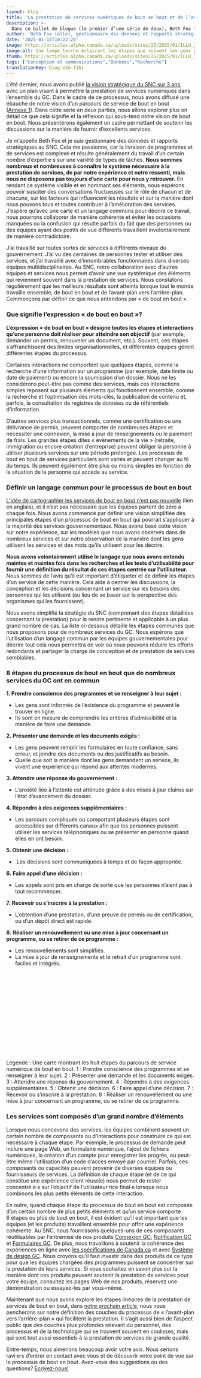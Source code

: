 ```yaml
---
layout: blog
title: 'La prestation de services numériques de bout en bout et de l’avant-plan vers l’arrière-plan (partie 1)'
description: >-
  Dans ce billet de blogue (le premier d’une série de deux), Beth Fox (gestionnaire des données et rapports stratégiques, SNC) cartographie le processus de prestation de services numériques de bout en bout.
author: 'Beth Fox (elle), gestionnaire des données et rapports stratégiques, SNC'
date: '2025-01-15T10:22:20'
image: https://articles.alpha.canada.ca/uploads/sites/25/2025/01/ILLU_2-_FRENCH.jpg
image-alt: Une lampe torche éclairant les étapes que suivent les gens pour trouver ce qu’ils cherchent.
thumb: https://articles.alpha.canada.ca/uploads/sites/25/2025/01/ILLU_2-_FRENCH.jpg
tags: ["Conception et communications","Données","Recherche"]
translationKey: blog-e2e-f2b1
---
```


<p>L’été dernier, nous avons publié <a href="https://numerique.canada.ca/2024/07/02/faire-conna%C3%AEtre-nos-progr%C3%A8s-et-coordonner-nos-efforts-un-mot-du-pdg/" target="_blank" rel="noreferrer noopener">la vision stratégique du SNC sur 3&nbsp;ans</a>, avec un plan visant à permettre la prestation de services numériques dans l’ensemble du GC. Dans le cadre de ce processus, nous avons diffusé une ébauche de notre vision d’un parcours de service de bout en bout (<a href="https://numerique.canada.ca/rapports/strategie-2024.pdf#page=27" target="_blank" rel="noreferrer noopener">Annexe&nbsp;1</a>). Dans cette série en deux parties, nous allons explorer plus en détail ce que cela signifie et la réflexion qui sous-tend notre vision de bout en bout. Nous présenterons également un cadre permettant de soutenir les discussions sur la manière de fournir d’excellents services.</p>



<p>Je m’appelle Beth&nbsp;Fox et je suis gestionnaire des données et rapports stratégiques au SNC. Cela me passionne, car la livraison de programmes et de services est complexe et résulte généralement du travail d’un certain nombre d’expert·e·s sur une variété de types de tâches. <strong>Nous sommes nombreux et nombreuses à connaître le système nécessaire à la prestation de services, de par notre expérience et notre ressenti, mais nous ne disposons pas toujours d’une carte pour nous y retrouver.</strong> En rendant ce système visible et en nommant ses éléments, nous espérons pouvoir susciter des conversations fructueuses sur le rôle de chacun et de chacune, sur les facteurs qui influencent les résultats et sur la manière dont nous pouvons tous et toutes contribuer à l’amélioration des services. J’espère qu’avec une carte et un langage communs pour décrire ce travail, nous pourrons collaborer de manière cohérente et éviter les occasions manquées ou la confusion qui résulte parfois du fait que des personnes ou des équipes ayant des points de vue différents travaillent involontairement de manière contradictoire.</p>



<p>J’ai travaillé sur toutes sortes de services à différents niveaux du gouvernement. J’ai vu des centaines de personnes tester et utiliser des services, et j’ai travaillé avec d’innombrables fonctionnaires dans diverses équipes multidisciplinaires. Au SNC, notre collaboration avec d’autres équipes et services nous permet d’avoir une vue systémique des éléments qui reviennent souvent dans la prestation de services. Nous constatons régulièrement que les meilleurs résultats sont atteints lorsque tout le monde travaille ensemble, de bout en bout et de l’avant-plan vers l’arrière-plan. Commençons par définir ce que nous entendons par «&nbsp;de bout en bout&nbsp;».</p>



<h3 class="wp-block-heading" id="h-que-signifie-l-expression-nbsp-de-bout-en-bout-nbsp">Que signifie l’expression «&nbsp;de bout en bout&nbsp;»?</h3>



<p><strong>L’expression «&nbsp;de bout en bout&nbsp;» désigne toutes les étapes et interactions qu’une personne doit réaliser pour atteindre son objectif </strong>(par exemple, demander un permis, renouveler un document, etc.). Souvent, ces étapes s’affranchissent des limites organisationnelles, et différentes équipes gèrent différentes étapes du processus.&nbsp;</p>



<p>Certaines interactions ne comportent que quelques étapes, comme la recherche d’une information sur un programme (par exemple, date limite ou date de paiement) ou encore la soumission d’un dossier. Nous ne les considérons peut-être pas comme des services, mais ces interactions simples reposent sur plusieurs éléments qui fonctionnent ensemble, comme la recherche et l’optimisation des mots-clés, la publication de contenu et, parfois, la consultation de registres de données ou de référentiels d’information.&nbsp;</p>



<p>D’autres services plus transactionnels, comme une certification ou une délivrance de permis, peuvent comporter de nombreuses étapes et nécessiter une connexion, la mise à jour de renseignements ou le paiement de frais. Les grandes étapes dites «&nbsp;évènements de la vie&nbsp;» (retraite, immigration ou encore création d’entreprise) peuvent obliger la personne à utiliser plusieurs services sur une période prolongée. Les processus de bout en bout de services particuliers sont variés et peuvent changer au fil du temps. Ils peuvent également être plus ou moins simples en fonction de la situation de la personne qui accède au service.</p>



<h3 class="wp-block-heading" id="h-definir-un-langage-commun-pour-le-processus-de-bout-en-bout">Définir un langage commun pour le processus de bout en bout</h3>



<p><a href="https://services.blog.gov.uk/2020/09/01/service-mapping-a-step-by-step-guide/" target="_blank" rel="noreferrer noopener">L’idée de cartographier les services de bout en bout n’est pas nouvelle</a> (lien en anglais), et il n’est pas nécessaire que les équipes partent de zéro à chaque fois. Nous avons commencé par définir une vision simplifiée des principales étapes d’un processus de bout en bout qui pourrait s’appliquer à la majorité des services gouvernementaux. Nous avons basé cette vision sur notre expérience, sur les modèles que nous avons observés dans de nombreux services et sur notre observation de la manière dont les gens utilisent les services et des mots qu’ils utilisent pour les décrire.&nbsp;</p>



<p><strong>Nous avons volontairement utilisé le langage que nous avons entendu maintes et maintes fois dans les recherches et les tests d’utilisabilité pour fournir une définition du résultat de ces étapes centrée sur l’utilisateur.</strong> Nous sommes de l’avis qu’il est important d’étiqueter et de définir les étapes d’un service de cette manière. Cela aide à centrer les discussions, la conception et les décisions concernant un service sur les besoins des personnes qui les utilisent (au lieu de se baser sur la perspective des organismes qui les fournissent).</p>



<p>Nous avons simplifié la stratégie du SNC (comprenant des étapes détaillées concernant la prestation) pour la rendre pertinente et applicable à un plus grand nombre de cas. La liste ci-dessous détaille les étapes communes que nous proposons pour de nombreux services du GC. Nous espérons que l’utilisation d’un langage commun par les équipes gouvernementales pour décrire tout cela nous permettra de voir où nous pouvons réduire les efforts redondants et partager la charge de conception et de prestation de services semblables.</p>



<h3 class="wp-block-heading" id="h-8-nbsp-etapes-du-processus-de-bout-en-bout-que-de-nombreux-services-du-gc-ont-en-commun">8&nbsp;étapes du processus de bout en bout que de nombreux services du GC ont en commun</h3>



<p><strong>1. Prendre conscience des programmes et se renseigner à leur sujet&nbsp;:</strong></p>



<ul class="wp-block-list">
<li>Les gens sont informés de l’existence du programme et peuvent le trouver en ligne.</li>



<li>Ils sont en mesure de comprendre les critères d’admissibilité et la manière de faire une demande.</li>
</ul>



<p><strong>2.</strong> <strong>Présenter une demande et les documents exigés&nbsp;:</strong>&nbsp;</p>



<ul class="wp-block-list">
<li>Les gens peuvent remplir les formulaires en toute confiance, sans erreur, et joindre des documents ou des justificatifs au besoin.</li>



<li>Quelle que soit la manière dont les gens demandent un service, ils vivent une expérience qui répond aux attentes modernes.</li>
</ul>



<p><strong>3. Attendre une réponse du gouvernement&nbsp;:&nbsp;</strong></p>



<ul class="wp-block-list">
<li>L’anxiété liée à l’attente est atténuée grâce à des mises à jour claires sur l’état d’avancement du dossier.</li>
</ul>



<p><strong>4. Répondre à des exigences supplémentaires&nbsp;:&nbsp;</strong></p>



<ul class="wp-block-list">
<li>Les parcours compliqués ou comportant plusieurs étapes sont accessibles sur différents canaux afin que les personnes puissent utiliser les services téléphoniques ou se présenter en personne quand elles en ont besoin.</li>
</ul>



<p><strong>5. Obtenir une décision&nbsp;:</strong></p>



<ul class="wp-block-list">
<li>&nbsp;Les décisions sont communiquées à temps et de façon appropriée.</li>
</ul>



<p><strong>6.</strong> <strong>Faire appel d’une décision&nbsp;:&nbsp;</strong></p>



<ul class="wp-block-list">
<li>Les appels sont pris en charge de sorte que les personnes n’aient pas à tout recommencer.</li>
</ul>



<p><strong>7.</strong> <strong>Recevoir ou s’inscrire à la prestation&nbsp;:&nbsp;</strong></p>



<ul class="wp-block-list">
<li>L’obtention d’une prestation, d’une preuve de permis ou de certification, ou d’un dépôt direct est rapide.</li>
</ul>



<p><strong>8.</strong> <strong>Réaliser un renouvellement ou une mise à jour concernant un programme, ou se retirer de ce programme&nbsp;:</strong></p>



<ul class="wp-block-list">
<li>Les renouvellements sont simplifiés.</li>



<li>La mise à jour de renseignements et le retrait d’un programme sont faciles et intégrés.</li>
</ul>


<img loading="lazy" decoding="async" width="1024" height="447" src="https://articles.alpha.canada.ca/uploads/sites/25/2025/01/Beth-blog-_Map_-part-1-_FR-1024x447.jpg" alt="Légende : Une carte montrant les huit étapes du processus de prestation de service de bout en bout. 1 : Prendre conscience des programmes et se renseigner à leur sujet. 2 : Présenter une demande et les documents exigés. 3 : Attendre une réponse du gouvernement. 4 : Répondre à des exigences supplémentaires. 5 : Obtenir une décision. 6 : Faire appel d’une décision. 7 : Recevoir ou s’inscrire à la prestation. 8 : Réaliser un renouvellement ou une mise à jour concernant un programme, ou se retirer de ce programme. " class="wp-image-2415" style="max-width: 100%;height: auto;" srcset="https://articles.alpha.canada.ca/uploads/sites/25/2025/01/Beth-blog-_Map_-part-1-_FR-1024x447.jpg 1024w, https://articles.alpha.canada.ca/uploads/sites/25/2025/01/Beth-blog-_Map_-part-1-_FR-300x131.jpg 300w, https://articles.alpha.canada.ca/uploads/sites/25/2025/01/Beth-blog-_Map_-part-1-_FR-768x335.jpg 768w, https://articles.alpha.canada.ca/uploads/sites/25/2025/01/Beth-blog-_Map_-part-1-_FR-1536x670.jpg 1536w, https://articles.alpha.canada.ca/uploads/sites/25/2025/01/Beth-blog-_Map_-part-1-_FR-2048x894.jpg 2048w" sizes="auto, (max-width: 1024px) 100vw, 1024px" />


<p style="font-size:14px">Légende&nbsp;: Une carte montrant les huit étapes du parcours de service numérique de bout en bout. 1&nbsp;: Prendre conscience des programmes et se renseigner à leur sujet. 2&nbsp;: Présenter une demande et les documents exigés. 3&nbsp;: Attendre une réponse du gouvernement. 4&nbsp;: Répondre à des exigences supplémentaires. 5&nbsp;: Obtenir une décision. 6&nbsp;: Faire appel d’une décision. 7&nbsp;: Recevoir ou s’inscrire à la prestation. 8&nbsp;: Réaliser un renouvellement ou une mise à jour concernant un programme, ou se retirer de ce programme.&nbsp;<br></p>



<h3 class="wp-block-heading">Les services sont composés d’un grand nombre d’éléments&nbsp;</h3>



<p>Lorsque nous concevons des services, les équipes combinent souvent un certain nombre de composants ou d’interactions pour construire ce qui est nécessaire à chaque étape. Par exemple, le processus de demande peut inclure une page Web, un formulaire numérique, l’ajout de fichiers numériques, la création d’un compte pour enregistrer les progrès, ou peut-être même l’utilisation d’un code d’accès envoyé par courriel. Parfois, ces composants ou capacités peuvent provenir de diverses équipes ou fournisseurs de services. La définition de chaque étape (et de ce qui constitue une expérience client réussie) nous permet de rester concentré·e·s sur l’objectif de l’utilisateur·rice final·e lorsque nous combinons les plus petits éléments de cette interaction.&nbsp;</p>



<p>En outre, quand chaque étape du processus de bout en bout est composée d’un certain nombre de plus petits éléments et qu’un service comporte 6 étapes ou plus de bout en bout, il est évident qu’il est important que les équipes (et les produits) travaillent ensemble pour offrir une expérience cohérente. Au SNC, nous fournissons quelques-uns de ces composants réutilisables par l’entremise de nos produits <a href="https://www.canada.ca/fr/gouvernement/systeme/gouvernement-numerique/innovations-gouvernementales-numeriques/justificatifs-numeriques.html" target="_blank" rel="noreferrer noopener">Connexion GC</a>, <a href="https://notification.canada.ca/accueil?utm_source=FR_blog_digital_service_delivery&amp;utm_id=blog+_digital+_service+" target="_blank" rel="noreferrer noopener">Notification GC</a> et <a href="https://articles.alpha.canada.ca/forms-formulaires/fr/" target="_blank" rel="noreferrer noopener">Formulaires GC</a>. De plus, nous travaillons à soutenir la cohérence des expériences en ligne avec <a href="https://conception.canada.ca/" target="_blank" rel="noreferrer noopener">les spécifications de Canada.ca</a> et avec <a href="https://systeme-design.alpha.canada.ca/fr/" target="_blank" rel="noreferrer noopener">Système de design GC</a>. Nous croyons qu’il faut investir dans des produits de ce type pour que les équipes chargées des programmes puissent se concentrer sur la prestation de leurs services. Si vous souhaitez en savoir plus sur la manière dont ces produits peuvent soutenir la prestation de services pour votre équipe, consultez les pages Web de nos produits, réservez une démonstration ou essayez-les par vous-même. </p>



<p>Maintenant que nous avons exploré les étapes linéaires de la prestation de services de bout en bout, dans <a href="https://numerique.canada.ca/2025/01/16/la-prestation-de-services-num%C3%A9riques-de-bout-en-bout-et-de-lavant-plan-vers-larri%C3%A8re-plan-partie-2/">notre prochain article</a>, nous nous pencherons sur notre définition des couches du processus de «&nbsp;l’avant-plan vers l’arrière-plan&nbsp;» qui facilitent la prestation. Il s’agit aussi bien de l’aspect public que des couches plus profondes relevant du personnel, des processus et de la technologie qui se trouvent souvent en coulisses, mais qui sont tout aussi essentiels à la prestation de services de grande qualité.&nbsp;&nbsp;</p>



<p>Entre-temps, nous aimerions beaucoup avoir votre avis. Nous serions ravi·e·s d’entrer en contact avec vous et de découvrir votre point de vue sur le processus de bout en bout. Avez-vous des suggestions ou des questions? <a href="mailto:cds-snc@servicecanada.gc.ca" target="_blank" rel="noreferrer noopener">Écrivez-nous!</a></p>

